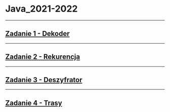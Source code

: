 # Java_2021-2022

---

## [Zadanie 1 - Dekoder](Zadanie%2001/)

---

## [Zadanie 2 - Rekurencja](Zadanie%2002/)

---

## [Zadanie 3 - Deszyfrator](Zadanie%2003/)

---

## [Zadanie 4 - Trasy](Zadanie%2004/)
